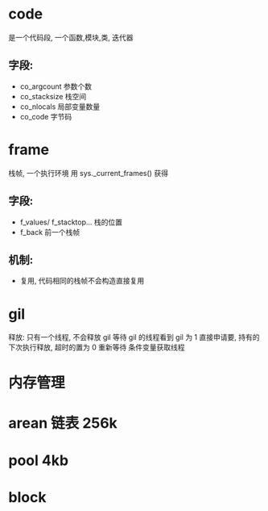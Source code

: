# code

是一个代码段, 一个函数,模块,类, 迭代器

## 字段:

* co_argcount 参数个数
* co_stacksize 栈空间
* co_nlocals 局部变量数量
* co_code 字节码

# frame

栈帧, 一个执行环境 用  sys._current_frames() 获得

## 字段:

* f_values/ f_stacktop... 栈的位置
* f_back 前一个栈帧

## 机制:

* 复用, 代码相同的栈帧不会构造直接复用

# gil

释放:
只有一个线程, 不会释放 gil
等待 gil 的线程看到 gil 为 1 直接申请要, 持有的下次执行释放, 超时的置为 0 重新等待
条件变量获取线程


# 内存管理

# arean 链表 256k
# pool 4kb
# block 